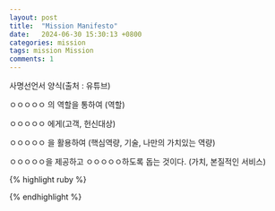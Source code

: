 ```yaml
---
layout: post
title:  "Mission Manifesto"
date:   2024-06-30 15:30:13 +0800
categories: mission
tags: mission Mission
comments: 1
---
```

사명선언서 양식(출처 : 유튜브)

ㅇㅇㅇㅇㅇ 의 역할을 통하여 (역할)

ㅇㅇㅇㅇㅇ 에게(고객, 헌신대상)

ㅇㅇㅇㅇㅇ 을 활용하여 (핵심역량, 기술, 나만의 가치있는 역량)

ㅇㅇㅇㅇㅇ을 제공하고 ㅇㅇㅇㅇㅇ하도록 돕는 것이다. (가치, 본질적인 서비스)

{% highlight ruby %}

{% endhighlight %}